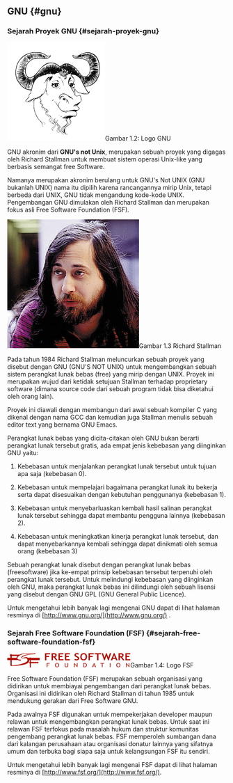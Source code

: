 ## GNU {#gnu}

### Sejarah Proyek GNU {#sejarah-proyek-gnu}

![](../assets/image108.png)Gambar 1.2: Logo GNU

GNU akronim dari **GNU&#039;s not Unix**, merupakan sebuah proyek yang digagas oleh Richard Stallman untuk membuat sistem operasi Unix-like yang berbasis semangat free Software.

Namanya merupakan akronim berulang untuk GNU&#039;s Not UNIX (GNU bukanlah UNIX) nama itu dipilih karena rancangannya mirip Unix, tetapi berbeda dari UNIX, GNU tidak mengandung kode-kode UNIX. Pengembangan GNU dimulakan oleh Richard Stallman dan merupakan fokus asli Free Software Foundation (FSF).

![](../assets/image105.jpg)Gambar 1.3 Richard Stallman

Pada tahun 1984 Richard Stallman meluncurkan sebuah proyek yang disebut dengan GNU (GNU&#039;S NOT UNIX) untuk mengembangkan sebuah sistem perangkat lunak bebas (free) yang mirip dengan UNIX. Proyek ini merupakan wujud dari ketidak setujuan Stallman terhadap proprietary software (dimana source code dari sebuah program tidak bisa diketahui oleh orang lain).

Proyek ini diawali dengan membangun dari awal sebuah kompiler C yang dikenal dengan nama GCC dan kemudian juga Stallman menulis sebuah editor text yang bernama GNU Emacs.

Perangkat lunak bebas yang dicita-citakan oleh GNU bukan berarti perangkat lunak tersebut gratis, ada empat jenis kebebasan yang diinginkan GNU yaitu:

1.  Kebebasan untuk menjalankan perangkat lunak tersebut untuk tujuan apa saja (kebebasan 0).

2.  Kebebasan untuk mempelajari bagaimana perangkat lunak itu bekerja serta dapat disesuaikan dengan kebutuhan penggunanya (kebebasan 1).

3.  Kebebasan untuk menyebarluaskan kembali hasil salinan perangkat lunak tersebut sehingga dapat membantu pengguna lainnya (kebebasan 2).

4.  Kebebasan untuk meningkatkan kinerja perangkat lunak tersebut, dan dapat menyebarkannya kembali sehingga dapat dinikmati oleh semua orang (kebebasan 3)

Sebuah perangkat lunak disebut dengan perangkat lunak bebas (freesoftware) jika ke-empat prinsip kebebasan tersebut terpenuhi oleh perangkat lunak tersebut. Untuk melindungi kebebasan yang diinginkan oleh GNU, maka perangkat lunak bebas ini dilindungi oleh sebuah lisensi yang disebut dengan GNU GPL (GNU General Public Licence).

Untuk mengetahui lebih banyak lagi mengenai GNU dapat di lihat halaman resminya di [http://www.gnu.org/](http://www.gnu.org/) .

### Sejarah Free Software Foundation (FSF) {#sejarah-free-software-foundation-fsf}

![](../assets/image107.png)Gambar 1.4: Logo FSF

Free Software Foundation (FSF) merupakan sebuah organisasi yang didirikan untuk membiayai pengembangan dari perangkat lunak bebas. Organisasi ini didirikan oleh Richard Stallman di tahun 1985 untuk mendukung gerakan dari Free Software GNU.

Pada awalnya FSF digunakan untuk mempekerjakan developer maupun relawan untuk mengembangkan perangkat lunak bebas. Untuk saat ini relawan FSF terfokus pada masalah hukum dan struktur komunitas pengembang perangkat lunak bebas. FSF memperoleh sumbangan dana dari kalangan perusahaan atau organisasi donatur lainnya yang sifatnya umum dan terbuka bagi siapa saja untuk kelangsungan FSF itu sendiri.

Untuk mengetahui lebih banyak lagi mengenai FSF dapat di lihat halaman resminya di [http://www.fsf.org/](http://www.fsf.org/).